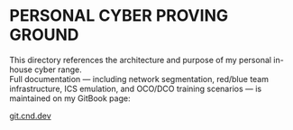 # PERSONAL CYBER PROVING GROUND

This directory references the architecture and purpose of my personal in-house cyber range.  
Full documentation — including network segmentation, red/blue team infrastructure, ICS emulation, and OCO/DCO training scenarios — is maintained on my GitBook page:

[git.cnd.dev](https://git.cnd.dev/cnd/projects/cyber/personal-cyber-range "in-house cyber range")
